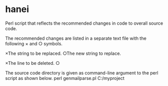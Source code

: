 # hanei
Perl script that reflects the recommended changes in code to overall source code.

The recommended changes are listed in a separate text file with the following × and ○ symbols.

×The string to be replaced.
○The new string to replace.

×The line to be deleted.
○

The source code directory is given as command-line argument to the perl script as shown below.
perl genmailparse.pl C:/myproject
